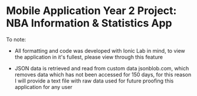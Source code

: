 # Mobile Application Year 2 Project: NBA Information &amp; Statistics App 

To note: 

- All formatting and code was developed with Ionic Lab in mind, to view the application in it's fullest, please view through this feature

- JSON data is retrieved and read from custom data jsonblob.com, which removes data which has not been accessed for 150 days, for this reason I will provide a text file 
with raw data used for future proofing this application for any user
